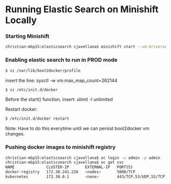 # Running Elastic Search on Minishift Locally

### Starting Minishift 
```bash
christian-mbp15:elasticsearch cjavellana$ minishift start --vm-driver=xhyve --insecure-registry 172.30.0.0/16 --insecure-registry docker-registry-default.172.16.166.138.xip.io --insecure-registry minishift --memory 6144
```

### Enabling elastic search to run in PROD mode
```bash
$ vi /var/lib/boot2docker/profile
```

insert the line: 
sysctl -w vm.max_map_count=262144

```bash
$ vi /etc/init.d/docker
```

Before the start() function, insert:
ulimit -l unlimited

Restart docker:
```bash
$ /etc/init.d/docker restart
```

Note:
Have to do this everytime until we can persist boot2docker vm changes.

### Pushing docker images to minishift registry
```bash
christian-mbp15:elasticsearch cjavellana$ oc login -u admin -p admin
christian-mbp15:elasticsearch cjavellana$ oc get svc
NAME              CLUSTER-IP       EXTERNAL-IP   PORT(S)                 AGE
docker-registry   172.30.241.226   <nodes>       5000/TCP                6h
kubernetes        172.30.0.1       <none>        443/TCP,53/UDP,53/TCP   6h
```